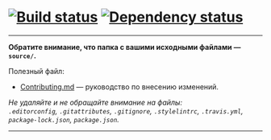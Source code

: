 # [![Build status][travis-image]][travis-url] [![Dependency status][dependency-image]][dependency-url]


---

**Обратите внимание, что папка с вашими исходными файлами — `source/`.**

Полезный файл:

- [Contributing.md](Contributing.md) — руководство по внесению изменений.

_Не удаляйте и не обращайте внимание на файлы:_<br>
_`.editorconfig`, `.gitattributes`, `.gitignore`, `.stylelintrc`, `.travis.yml`, `package-lock.json`, `package.json`._

---

[travis-image]: https://travis-ci.org/htmlacademy-adaptive/196191-pink.svg?branch=master
[travis-url]: https://travis-ci.org/htmlacademy-adaptive/196191-pink
[dependency-image]: https://david-dm.org/htmlacademy-adaptive/196191-pink/dev-status.svg?style=flat-square
[dependency-url]: https://david-dm.org/htmlacademy-adaptive/196191-pink?type=dev
